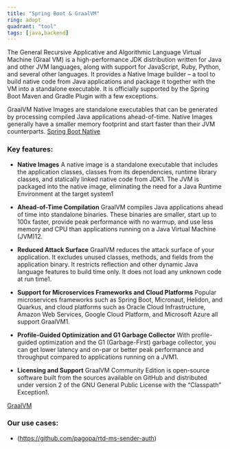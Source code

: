 ```yaml
---
title: "Spring Boot & GraalVM"
ring: adopt
quadrant: "tool"
tags: [java,backend]
---
```

The General Recursive Applicative and Algorithmic Language Virtual Machine (Graal VM) is a high-performance JDK distribution written for Java and other JVM languages, along with support for JavaScript, Ruby, Python, and several other languages. It provides a Native Image builder –  a tool to build native code from Java applications and package it together with the VM into a standalone executable. It is officially supported by the Spring Boot Maven and Gradle Plugin with a few exceptions.

GraalVM Native Images are standalone executables that can be generated by processing compiled Java applications ahead-of-time. Native Images generally have a smaller memory footprint and start faster than their JVM counterparts.
[Spring Boot Native](https://docs.spring.io/spring-boot/docs/current/reference/html/native-image.html)

### Key features:

- **Native Images** A native image is a standalone executable that includes the application classes, classes from its dependencies, runtime library classes, and statically linked native code from JDK1. The JVM is packaged into the native image, eliminating the need for a Java Runtime Environment at the target system1

- **Ahead-of-Time Compilation** GraalVM compiles Java applications ahead of time into standalone binaries. These binaries are smaller, start up to 100x faster, provide peak performance with no warmup, and use less memory and CPU than applications running on a Java Virtual Machine (JVM)12.

- **Reduced Attack Surface** GraalVM reduces the attack surface of your application. It excludes unused classes, methods, and fields from the application binary. It restricts reflection and other dynamic Java language features to build time only. It does not load any unknown code at run time1.

- **Support for Microservices Frameworks and Cloud Platforms** Popular microservices frameworks such as Spring Boot, Micronaut, Helidon, and Quarkus, and cloud platforms such as Oracle Cloud Infrastructure, Amazon Web Services, Google Cloud Platform, and Microsoft Azure all support GraalVM1.

- **Profile-Guided Optimization and G1 Garbage Collector** With profile-guided optimization and the G1 (Garbage-First) garbage collector, you can get lower latency and on-par or better peak performance and throughput compared to applications running on a JVM1.

- **Licensing and Support** GraalVM Community Edition is open-source software built from the sources available on GitHub and distributed under version 2 of the GNU General Public License with the “Classpath” Exception1.

[GraalVM](https://www.graalvm.org/latest/docs/introduction/)

### Our use cases:

- (https://github.com/pagopa/rtd-ms-sender-auth)

